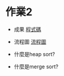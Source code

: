 # 作業2
 * 成果
[程式碼]()
 * 流程圖
[流程圖](https://github.com/pignini/as/blob/master/homework2/流程圖)

 * 什麼是heap sort?



 * 什麼是merge sort?
